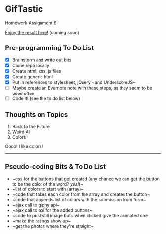 # GifTastic
Homework Assignment 6

[Enjoy the result here!](https://mathfour.github.io/GifTastic/) (coming soon)

## Pre-programming To Do List
* &#9746; Brainstorm and write out bits
* &#9746; Clone repo locally
* &#9746; Create html, css, js files
* &#9746; Create generic html
* &#9746; Put in references to stylesheet, jQuery ~and UnderscoreJS~
* &#9744; Maybe create an Evernote note with these steps, as they seem to be used often
* &#9744; Code it! (see the to do list below)

## Thoughts on Topics

1. Back to the Future
2. Weird Al
3. Colors

Oooo! I like colors!

******

## Pseudo-coding Bits & To Do List

* ~css for the buttons that get created (any chance we can get the button to be the color of the 
word? *yes!*)~
* ~list of colors to start with (array)~
* ~code that takes each color from the array and creates the button~
* ~code that appends list of colors with the submission from form~
* ~ajax call to giphy api~
* ~ajax call to api for the added buttons~
* ~code to post still image but~ when clicked give the animated one
* ~make the ratings show up~
* ~get the photos where they're straight~